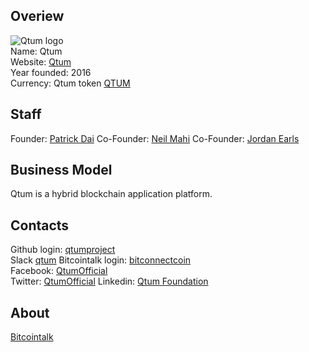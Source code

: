## Overiew
![Qtum logo](https://files.coinmarketcap.com/static/img/coins/32x32/qtum.png)  
Name: Qtum  
Website: [Qtum](https://qtum.org/)  
Year founded: 2016  
Currency: Qtum token [QTUM](https://coinmarketcap.com/currencies/bitconnect/)  
## Staff  
Founder: [Patrick Dai](/people/patrick_dai.md) 
Co-Founder: [Neil Mahi](/people/neil_mahi.md) 
Co-Founder: [Jordan Earls](/people/jordan_earls.md) 
## Business Model  
Qtum is a hybrid blockchain application platform.  
## Contacts  
Github login: [qtumproject](https://github.com/qtumproject)  
Slack [qtum](https://qtumslack.herokuapp.com/)
Bitcointalk login: [bitconnectcoin](https://bitcointalk.org/index.php?action=profile;u=886616)  
Facebook: [QtumOfficial](http://facebook.com/QtumOfficial)  
Twitter: [QtumOfficial](https://twitter.com/QtumOfficial)
Linkedin: [Qtum Foundation](https://www.linkedin.com/company-beta/11049180/)
## About
[Bitcointalk](https://bitcointalk.org/index.php?topic=1720632.0)  

